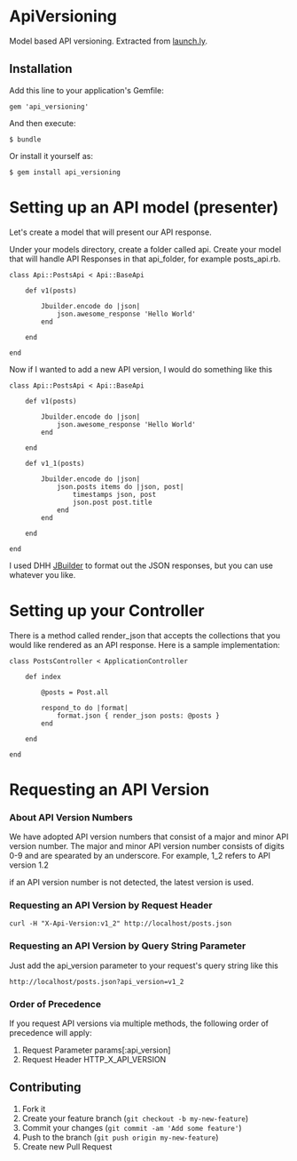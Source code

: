 ApiVersioning
=============

Model based API versioning. Extracted from [launch.ly](http://launch.ly).


Installation
------------

Add this line to your application's Gemfile:

    gem 'api_versioning'

And then execute:

    $ bundle

Or install it yourself as:

    $ gem install api_versioning


Setting up an API model (presenter)
===================================

Let's create a model that will present our API response.

Under your models directory, create a folder called api.
Create your model that will handle API Responses in that api_folder, for example posts_api.rb.

```
class Api::PostsApi < Api::BaseApi

	def v1(posts)

		Jbuilder.encode do |json|
			json.awesome_response 'Hello World'
		end

	end

end
```

Now if I wanted to add a new API version, I would do something like this

```
class Api::PostsApi < Api::BaseApi

	def v1(posts)

		Jbuilder.encode do |json|
			json.awesome_response 'Hello World'
		end

	end

	def v1_1(posts)

		Jbuilder.encode do |json|
			json.posts items do |json, post|
				timestamps json, post
				json.post post.title
			end
		end

	end

end
```

I used DHH [JBuilder](https://github.com/rails/jbuilder) to format out the JSON responses, but you can use whatever you like.

Setting up your Controller
==========================

There is a method called render_json that accepts the collections that you would like rendered as an API response. Here is a sample implementation:

```
class PostsController < ApplicationController

	def index

		@posts = Post.all
      
		respond_to do |format|
			format.json { render_json posts: @posts }
		end

	end

end
```

Requesting an API Version
=========================

### About API Version Numbers

We have adopted API version numbers that consist of a major and minor API version number. The major and minor API version number consists of digits 0-9 and are spearated by an underscore. For example, 1_2 refers to API version 1.2

if an API version number is not detected, the latest version is used.

### Requesting an API Version by Request Header

```
curl -H "X-Api-Version:v1_2" http://localhost/posts.json
```

### Requesting an API Version by Query String Parameter

Just add the api_version parameter to your request's query string like this

```
http://localhost/posts.json?api_version=v1_2
````

### Order of Precedence

If you request API versions via multiple methods, the following order of precedence will apply:

1. Request Parameter params[:api_version]
2. Request Header HTTP_X_API_VERSION

## Contributing

1. Fork it
2. Create your feature branch (`git checkout -b my-new-feature`)
3. Commit your changes (`git commit -am 'Add some feature'`)
4. Push to the branch (`git push origin my-new-feature`)
5. Create new Pull Request
